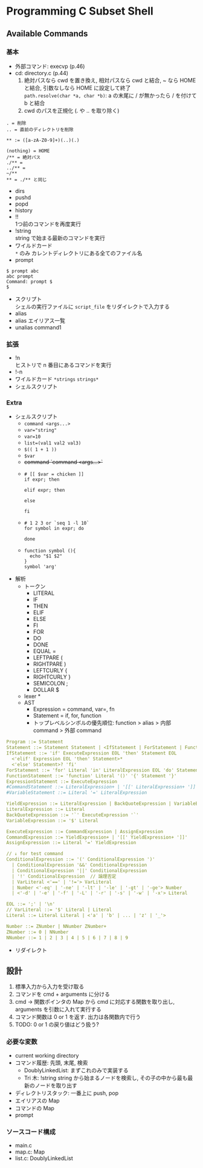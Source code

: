# Programming C Subset Shell
## Available Commands
### 基本
* 外部コマンド: execvp (p.46)
* cd: directory.c (p.44)
  1. 絶対パスなら cwd を置き換え, 相対パスなら cwd と結合, ~ なら HOME と結合, 引数なしなら HOME に設定して終了  
    `path.resolve(char *a, char *b)`: a の末尾に / が無かったら / を付けて b と結合
  2. cwd のパスを正規化 (. や .. を取り除く)
```
. = 削除
.. = 直前のディレクトリを削除
```
```
** := ([a-zA-Z0-9]+)(..)(.)

(nothing) = HOME  
/** = 絶対パス  
./** = 
../** =   
~/**
** = ./** と同じ
```
* dirs  
* pushd   
* popd  
* history
* !!  
  1つ前のコマンドを再度実行
* !string  
  string で始まる最新のコマンドを実行
* ワイルドカード  
  `*` のみ カレントディレクトリにある全てのファイル名
* prompt  
```shell
$ prompt abc
abc prompt
Command: prompt $
$ 
```
* スクリプト  
  シェルの実行ファイルに `script_file` をリダイレクトで入力する
* alias <command1 command2>
* alias
  エイリアス一覧
* unalias command1

### 拡張
* !n  
  ヒストリで n 番目にあるコマンドを実行
* !-n
* ワイルドカード `*strings` `strings*`
* シェルスクリプト

### Extra
* シェルスクリプト
  * `command <args...>`
  * `var="string"`
  * `var=10`
  * `list=(val1 val2 val3)`
  * `$(( 1 + 1 ))`
  * `$var`
  * ~~command \`command <args...>\`~~
  * ```shell
    # [[ $var = chicken ]]
    if expr; then
    
    elif expr; then
    
    else
    
    fi
    ```
  * ```shell
    # 1 2 3 or `seq 1 -l 10`
    for symbol in expr; do
    
    done
    ```
  * ```shell
    function symbol (){
      echo "$1 $2"
    }
    symbol 'arg'
    ```
* 解析
  * トークン
    * LITERAL
    * IF
    * THEN
    * ELIF
    * ELSE
    * FI
    * FOR
    * DO
    * DONE
    * EQUAL =
    * LEFTPARE (
    * RIGHTPARE )
    * LEFTCURLY {
    * RIGHTCURLY }
    * SEMICOLON ;
    * DOLLAR $
  * lexer
    * 
  * AST
    * Expression = command, var=, fn 
    * Statement = if, for, function
    * トップレベルシンボルの優先順位: function > alias > 内部 command > 外部 command
```yaml
Program ::= Statement
Statement ::= Statement Statement | <IfStatement | ForStatement | FunctionStatement | ExpressionStatement> EOL
IfStatement ::= 'if' ExecuteExpression EOL 'then' Statement EOL
  <'elif' Expression EOL 'then' Statement>*
  <'else' Statement>? 'fi'
ForStatement ::= 'for' Literal 'in' LiteralExpression EOL 'do' Statement 'done'
FunctionStatement ::= 'function' Literal '()' '{' Statement '}'
ExpressionStatement ::= ExecuteExpression
#CommandStatement ::= LiteralExpression+ | '[[' LiteralExpression+ ']]'
#VariableStatement ::= Literal '=' LiteralExpression

YieldExpression ::= LiteralExpression | BackQuoteExpression | VariableExpression
LiteralExpression ::= Literal
BackQuoteExpression ::= '`' ExecuteExpression '`'
VariableExpression ::= '$' Literal

ExecuteExpression ::= CommandExpression | AssignExpression
CommandExpression ::= YieldExpression+ | '[[' YieldExpression+ ']]'
AssignExpression ::= Literal '=' YieldExpression

// ↓ for test command
ConditionalExpression ::= '(' ConditionalExpression ')' 
  | ConditionalExpression '&&' ConditionalExpression
  | ConditionalExpression '||' ConditionalExpression
  | '!' ConditionalExpression  // 論理否定
  | VarLiteral <'==' | '!='> VarLiteral
  | Number <'-eq' | '-ne' | '-lt' | '-le' | '-gt' | '-ge'> Number
  | <'-d' | '-e' | '-f' | '-L' | '-r' | '-s' | '-w' | '-x'> Literal

EOL ::= ';' | '\n'
// VarLiteral ::= '$' Literal | Literal
Literal ::= Literal Literal | <'a' | 'b' | ... | 'z' | '_'>

Number ::= ZNumber | NNumber ZNumber+
ZNumber ::= 0 | NNumber
NNumber ::= 1 | 2 | 3 | 4 | 5 | 6 | 7 | 8 | 9
```
* リダイレクト

## 設計
1. 標準入力から入力を受け取る
2. コマンドを cmd + arguments に分ける
3. cmd -> 関数ポインタの Map から cmd に対応する関数を取り出し, arguments を引数に入れて実行する
4. コマンド関数は 0 or 1 を返す. 出力は各関数内で行う
5. TODO: 0 or 1 の戻り値はどう扱う?

### 必要な変数
* current working directory
* コマンド履歴: 先頭, 末尾, 検索
  * DoublyLinkedList: まずこれのみで実装する
  * Tri 木: !string string から始まるノードを検索し, その子の中から最も最新のノードを取り出す
* ディレクトリスタック: 一番上に push, pop
* エイリアスの Map
* コマンドの Map
* prompt

### ソースコード構成
* main.c
* map.c: Map
* list.c: DoublyLinkedList